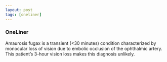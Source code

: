 ```yaml
---
layout: post
tags: [oneliner]
---
```



### OneLiner

Amaurosis fugax is a transient (<30 minutes) condition characterized by monocular loss of vision due to embolic occlusion of the ophthalmic artery. This patient’s 3-hour vision loss makes this diagnosis unlikely.
